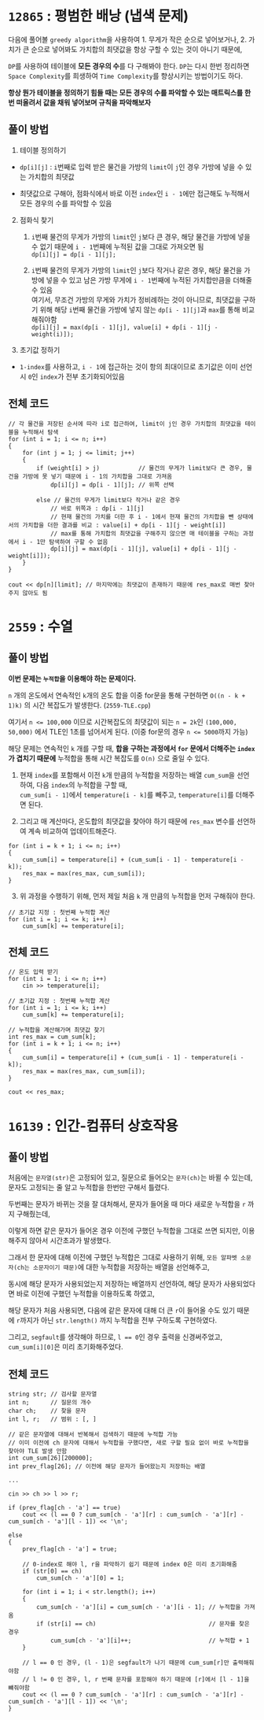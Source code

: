 
# `12865` : 평범한 배낭 (냅색 문제)

다음에 풀어볼 `greedy algorithm`을 사용하여 1. 무게가 작은 순으로 넣어보거나, 2. 가치가 큰 순으로 넣어봐도 가치합의 최댓값을 항상 구할 수 있는 것이 아니기 때문에,

`DP`를 사용하여 테이블에 **모든 경우의 수**를 다 구해봐야 한다. `DP`는 다시 한번 정리하면 `Space Complexity`를 희생하여 `Time Complexity`를 향상시키는 방법이기도 하다.

**항상 뭔가 테이블을 정의하기 힘들 때는 모든 경우의 수를 파악할 수 있는 매트릭스를 한번 떠올려서 값을 채워 넣어보며 규칙을 파악해보자**

## 풀이 방법

1. 테이블 정의하기 

- `dp[i][j]` : `i`번째로 입력 받은 물건을 가방의 `limit`이 `j`인 경우 가방에 넣을 수 있는 가치합의 최댓값

- 최댓값으로 구해야, 점화식에서 바로 이전 `index`인 `i - 1`에만 접근해도 누적해서 모든 경우의 수를 파악할 수 있음

2. 점화식 찾기

    1. `i`번째 물건의 무게가 가방의 `limit`인 `j`보다 큰 경우, 해당 물건을 가방에 넣을 수 없기 때문에 `i - 1`번째에 누적된 값을 그대로 가져오면 됨\
    `dp[i][j] = dp[i - 1][j];`

    2. `i`번째 물건의 무게가 가방의 `limit`인 `j`보다 작거나 같은 경우, 해당 물건을 가방에 넣을 수 있고 남은 가방 무게에 `i - 1`번째에 누적된 가치합만큼을 더해줄 수 있음\
    여기서, 무조건 가방의 무게와 가치가 정비례하는 것이 아니므로, 최댓값을 구하기 위해 해당 `i`번째 물건을 가방에 넣지 않는 `dp[i - 1][j]`과 `max`를 통해 비교해줘야함\
    `dp[i][j] = max(dp[i - 1][j], value[i] + dp[i - 1][j - weight(i)]);`

3. 초기값 정하기

- `1-index`를 사용하고, `i - 1`에 접근하는 것이 항의 최대이므로 초기값은 이미 선언시 `0`인 `index`가 전부 초기화되어있음

## 전체 코드

```
// 각 물건을 저장된 순서에 따라 i로 접근하여, limit이 j인 경우 가치합의 최댓값을 테이블을 누적해서 탐색
for (int i = 1; i <= n; i++)
{
    for (int j = 1; j <= limit; j++)
    {
        if (weight[i] > j)           // 물건의 무게가 limit보다 큰 경우, 물건을 가방에 못 넣기 때문에 i - 1의 가치합을 그대로 가져옴
            dp[i][j] = dp[i - 1][j]; // 위쪽 선택

        else // 물건의 무게가 limit보다 작거나 같은 경우
            // 바로 위쪽과 : dp[i - 1][j]
            // 현재 물건의 가치를 더한 후 i - 1에서 현재 물건의 가치합을 뺀 상태에서의 가치합을 더한 결과를 비교 : value[i] + dp[i - 1][j - weight[i]]
            // max를 통해 가치합의 최댓값을 구해주지 않으면 매 테이블을 구하는 과정에서 i - 1만 탐색하여 구할 수 없음
            dp[i][j] = max(dp[i - 1][j], value[i] + dp[i - 1][j - weight[i]]);
    }
}

cout << dp[n][limit]; // 마지막에는 최댓값이 존재하기 때문에 res_max로 매번 찾아주지 않아도 됨
```

# `2559` : 수열

## 풀이 방법

**이번 문제는 `누적합`을 이용해야 하는 문제이다.** 

`n` 개의 온도에서 연속적인 `k`개의 온도 합을 이중 for문을 통해 구현하면 `O((n - k + 1)k)` 의 시간 복잡도가 발생한다. (`2559-TLE.cpp`)

여기서 `n <= 100,000` 이므로 시간복잡도의 최댓값이 되는 `n = 2k`인 `(100,000, 50,000)` 에서 TLE인 1초를 넘어서게 된다. (이중 for문의 경우 `n <= 5000`까지 가능)

해당 문제는 연속적인 `k` 개를 구할 때, **합을 구하는 과정에서  `for` 문에서 더해주는 `index`가 겹치기 때문에** 누적합을 통해 시간 복잡도를 `O(n)` 으로 줄일 수 있다.

1. 현재 `index`를 포함해서 이전 `k`개 만큼의 누적합을 저장하는 배열 `cum_sum`을 선언하여, 다음 `index`의 누적합을 구할 때,\
`cum_sum[i - 1]`에서 `temperature[i - k]`를 빼주고, `temperature[i]`를 더해주면 된다.

2. 그리고 매 계산마다, 온도합의 최댓값을 찾아야 하기 때문에 `res_max` 변수를 선언하여 계속 비교하여 업데이트해준다.

```
for (int i = k + 1; i <= n; i++)
{
    cum_sum[i] = temperature[i] + (cum_sum[i - 1] - temperature[i - k]);
    res_max = max(res_max, cum_sum[i]);
}
```

3. 위 과정을 수행하기 위해, 먼저 제일 처음 `k` 개 만큼의 누적합을 먼저 구해줘야 한다.

```
// 초기값 지정 : 첫번째 누적합 계산
for (int i = 1; i <= k; i++)
    cum_sum[k] += temperature[i];
```

## 전체 코드

```
// 온도 입력 받기
for (int i = 1; i <= n; i++)
    cin >> temperature[i];

// 초기값 지정 : 첫번째 누적합 계산
for (int i = 1; i <= k; i++)
    cum_sum[k] += temperature[i];

// 누적합을 계산해가며 최댓값 찾기
int res_max = cum_sum[k];
for (int i = k + 1; i <= n; i++)
{
    cum_sum[i] = temperature[i] + (cum_sum[i - 1] - temperature[i - k]);
    res_max = max(res_max, cum_sum[i]);
}

cout << res_max;
```

# `16139` : 인간-컴퓨터 상호작용

## 풀이 방법

처음에는 `문자열(str)`은 고정되어 있고, 질문으로 들어오는 `문자(ch)`는 바뀔 수 있는데, 문자도 고정되는 줄 알고 누적합을 한번만 구해서 틀렸다.

두번째는 문자가 바뀌는 것을 잘 대처해서, 문자가 들어올 때 마다 새로운 누적합을 `r` 까지 구해줬는데, 

이렇게 하면 같은 문자가 들어온 경우 이전에 구했던 누적합을 그대로 쓰면 되지만, 이용해주지 않아서 시간초과가 발생했다.

그래서 한 문자에 대해 이전에 구했던 누적합은 그대로 사용하기 위해, `모든 알파벳 소문자(ch는 소문자이기 때문)`에 대한 누적합을 저장하는 배열을 선언해주고,

동시에 해당 문자가 사용되었는지 저장하는 배열까지 선언하여, 해당 문자가 사용되었다면 바로 이전에 구했던 누적합을 이용하도록 하였고,

해당 문자가 처음 사용되면, 다음에 같은 문자에 대해 더 큰 `r`이 들어올 수도 있기 때문에 `r`까지가 아닌 `str.length()` 까지 누적합을 전부 구하도록 구현하였다.

그리고, `segfault`를 생각해야 하므로, `l == 0`인 경우 출력을 신경써주었고, `cum_sum[i][0]`은 미리 초기화해주었다.

## 전체 코드

```
string str; // 검사할 문자열
int n;      // 질문의 개수
char ch;    // 찾을 문자
int l, r;   // 범위 : [, ]

// 같은 문자열에 대해서 반복해서 검색하기 때문에 누적합 가능
// 이미 이전에 ch 문자에 대해서 누적합을 구했다면, 새로 구할 필요 없이 바로 누적합을 찾아야 TLE 발생 안함
int cum_sum[26][200000];
int prev_flag[26]; // 이전에 해당 문자가 들어왔는지 저장하는 배열

...

cin >> ch >> l >> r;

if (prev_flag[ch - 'a'] == true)
    cout << (l == 0 ? cum_sum[ch - 'a'][r] : cum_sum[ch - 'a'][r] - cum_sum[ch - 'a'][l - 1]) << '\n';

else
{
    prev_flag[ch - 'a'] = true;

    // 0-index로 해야 l, r을 파악하기 쉽기 때문에 index 0은 미리 초기화해줌
    if (str[0] == ch)
        cum_sum[ch - 'a'][0] = 1;

    for (int i = 1; i < str.length(); i++)
    {
        cum_sum[ch - 'a'][i] = cum_sum[ch - 'a'][i - 1]; // 누적합을 가져옴
        if (str[i] == ch)                                // 문자를 찾은 경우
            cum_sum[ch - 'a'][i]++;                      // 누적합 + 1
    }

    // l == 0 인 경우, (l - 1)은 segfault가 나기 때문에 cum_sum[r]만 출력해줘야함
    // l != 0 인 경우, l, r 번째 문자를 포함해야 하기 때문에 [r]에서 [l - 1]을 뺴줘야함
    cout << (l == 0 ? cum_sum[ch - 'a'][r] : cum_sum[ch - 'a'][r] - cum_sum[ch - 'a'][l - 1]) << '\n';
}
```